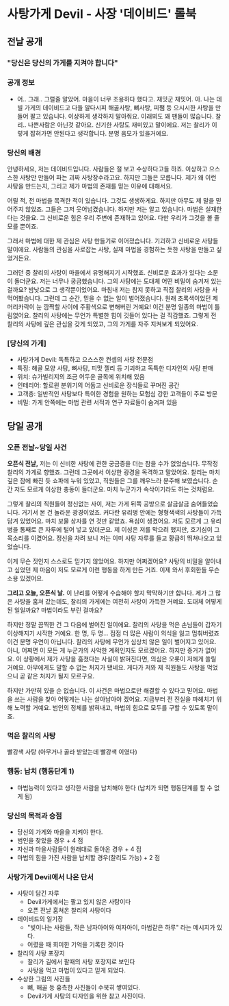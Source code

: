 # 사탕가게 Devil - 사장 '데이비드' 롤북

## 전날 공개

### "당신은 당신의 가게를 지켜야 합니다"

### 공개 정보
- 어.. 그래.. 그럴줄 알았어. 마을이 너무 조용하다 했다고. 재밋군 재밋어. 아. 나는 데빌 가게의 데이비드고 다들 알다시피 해골사탕, 뼈사탕, 피쨈 등 으시시한 사탕을 만들어 팔고 있습니다. 이상하게 생각하지 말아줘요. 이래뵈도 꽤 팬들이 많습니다. 찰리.. 나쁜사람은 아닌것 같아요. 신기한 사탕도 재미있고 말이에요. 저는 찰리가 이렇게 잡혀가면 안된다고 생각합니다. 분명 음모가 있을거에요.

### 당신의 배경
안녕하세요, 저는 데이비드입니다. 사람들은 절 보고 수상하다고들 하죠. 이상하고 으스스한 사탕만 만들어 파는 괴짜 사탕장수라고요. 하지만 그들은 모릅니다. 제가 왜 이런 사탕을 만드는지, 그리고 제가 마법의 존재를 믿는 이유에 대해서요.

어릴 적, 전 마법을 목격한 적이 있습니다. 그것도 생생하게요. 하지만 아무도 제 말을 믿어주지 않았죠. 그들은 그저 웃어넘겼습니다. 하지만 저는 알고 있습니다. 마법은 실재한다는 것을요. 그 신비로운 힘은 우리 주변에 존재하고 있어요. 다만 우리가 그것을 볼 줄 모를 뿐이죠.

그래서 마법에 대한 제 관심은 사탕 만들기로 이어졌습니다. 기괴하고 신비로운 사탕들 말이에요. 사람들의 관심을 사로잡는 사탕, 실제 마법을 경험하는 듯한 사탕을 만들고 싶었거든요.

그러던 중 찰리의 사탕이 마을에서 유명해지기 시작했죠. 신비로운 효과가 있다는 소문이 돌더군요. 저는 너무나 궁금했습니다. 그의 사탕에는 도대체 어떤 비밀이 숨겨져 있는 걸까요? 밤낮으로 그 생각뿐이었어요. 마침내 저는 참지 못하고 직접 찰리의 사탕을 사 먹어봤습니다. 그런데 그 순간, 믿을 수 없는 일이 벌어졌습니다. 원래 초록색이었던 제 머리카락이 눈 깜짝할 사이에 주황색으로 변해버린 거예요! 이건 분명 일종의 마법이 틀림없어요. 찰리의 사탕에는 무언가 특별한 힘이 깃들어 있다는 걸 직감했죠. 그렇게 전 찰리의 사탕에 깊은 관심을 갖게 되었고, 그의 가게를 자주 지켜보게 되었어요.

### [당신의 가게]
- 사탕가게 Devil: 독특하고 으스스한 컨셉의 사탕 전문점
- 특징: 해골 모양 사탕, 뼈사탕, 피맛 젤리 등 기괴하고 독특한 디자인의 사탕 판매
- 위치: 슈가빌리지의 조금 어두운 골목에 위치해 있음
- 인테리어: 할로윈 분위기의 어둡고 신비로운 장식들로 꾸며진 공간
- 고객층: 일반적인 사탕보다 특이한 경험을 원하는 모험심 강한 고객들이 주로 방문
- 비밀: 가게 안쪽에는 마법 관련 서적과 연구 자료들이 숨겨져 있음

## 당일 공개

### 오픈 전날~당일 사건
**오픈식 전날,** 저는 이 신비한 사탕에 관한 궁금증을 더는 참을 수가 없었습니다. 무작정 찰리의 가게로 향했죠. 그런데 그곳에서 이상한 광경을 목격하고 말았어요. 찰리는 마치 깊은 잠에 빠진 듯 쇼파에 누워 있었고, 직원들은 그를 깨우느라 분주해 보였습니다. 순간 저도 모르게 이상한 충동이 들더군요. 마치 누군가가 속삭이기라도 하는 것처럼요.

그렇게 찰리의 직원들이 정신없는 사이, 저는 가게 뒤쪽 공방으로 살금살금 숨어들었습니다. 거기서 본 건 놀라운 광경이었죠. 커다란 유리병 안에는 형형색색의 사탕들이 가득 담겨 있었어요. 마치 보물 상자를 연 것만 같았죠. 욕심이 생겼어요. 저도 모르게 그 유리병을 통째로 큰 자루에 털어 넣고 있더군요. 제 이성은 저를 막으려 했지만, 호기심이 그 목소리를 이겼어요. 정신을 차려 보니 저는 이미 사탕 자루를 들고 황급히 뛰쳐나오고 있었습니다.

이게 무슨 짓인지 스스로도 믿기지 않았어요. 하지만 어쩌겠어요? 사탕의 비밀을 알아내고 싶었던 제 마음이 저도 모르게 이런 행동을 하게 만든 거죠. 이제 와서 후회한들 무슨 소용 있겠어요.

**그리고 오늘, 오픈식 날.** 이 난리를 어떻게 수습해야 할지 막막하기만 합니다. 제가 그 많은 사탕을 훔쳐 갔는데도, 찰리의 가게에는 여전히 사탕이 가득한 거예요. 도대체 어떻게 된 일일까요? 마법이라도 부린 걸까요?

하지만 정말 끔찍한 건 그 다음에 벌어진 일이에요. 찰리의 사탕을 먹은 손님들이 갑자기 이상해지기 시작한 거예요. 한 명, 두 명... 점점 더 많은 사람이 의식을 잃고 멈춰버렸죠 이건 분명 우연이 아닙니다. 찰리의 사탕에 무언가 심상치 않은 일이 벌어지고 있어요. 아니, 어쩌면 이 모든 게 누군가의 사악한 계획인지도 모르겠어요. 하지만 증거가 없어요. 이 상황에서 제가 사탕을 훔쳤다는 사실이 밝혀진다면, 의심은 오롯이 저에게 쏠릴 거예요. 아무에게도 말할 수 없는 처지가 됐네요. 게다가 저와 제 직원들도 사탕을 먹었으니 곧 같은 처지가 될지 모르구요.

하지만 가만히 있을 순 없습니다. 이 사건은 마법으로만 해결할 수 있다고 믿어요. 마법을 쓰는 사람을 찾아 어떻게는 나는 살아남아야 겠어요. 지금부터 전 진실을 파헤치기 위해 노력할 거예요. 범인의 정체를 밝혀내고, 마법의 힘으로 모두를 구할 수 있도록 말이죠.

### 먹은 찰리의 사탕
빨강색 사탕 (아무거나 골라 받았는데 빨강색 이였다)

### 행동: 납치 (행동단계 1)
- 마법능력이 있다고 생각한 사람을 납치해야 한다 (납치가 되면 행동단계를 할 수 없게 됨)

### 당신의 목적과 승점
- 당신의 가게와 마을을 지켜야 한다.
- 범인을 찾았을 경우 + 4 점  
- 자신과 마을사람들이 원래대로 돌아온 경우 + 4 점  
- 마법의 힘을 가진 사람을 납치할 경우(찰리도 가능) + 2 점

### 사탕가게 Devil에서 나온 단서
- 사탕이 담긴 자루
  - Devil가게에서는 팔고 있지 않은 사탕이다
  - 오픈 전날 훔쳐온 찰리의 사탕이다
- 데이비드의 일기장
  - "빛이나는 사람들, 작은 남자아이와 여자아이, 마법같은 하루" 라는 메시지가 있다.
  - 어렸을 때 희미한 기억을 기록한 것이다
- 찰리의 사탕 포장지
  - 찰리가 길에서 팔때의 사탕 포장지로 보인다
  - 사탕을 먹고 마법이 있다고 믿게 되었다.
- 수상한 그림의 사진들
  - 뼈, 해골 등 흉측한 사진들이 수북히 쌓여있다.
  - Devil가게 사탕의 디자인을 위한 참고 사진이다. 